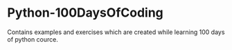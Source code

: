 # Python-100DaysOfCoding
Contains examples and exercises which are created while learning 100 days of python cource.
